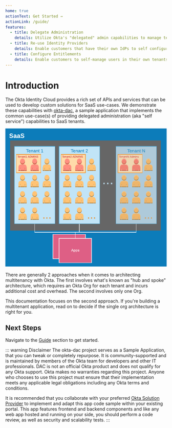 ```yaml
---
home: true
actionText: Get Started →
actionLink: /guide/
features:
  - title: Delegate Administration
    details: Utilize Okta's "delegated" admin capabilities to manage tenants in a multitenant SaaS application.
  - title: Re-use Identity Providers
    details: Enable customers that have their own IdPs to self configure their tenant for IdP authentication.
  - title: Configure Entitlements
    details: Enable customers to self-manage users in their own tenants.
---
```


# Introduction

The Okta Identity Cloud provides a rich set of APIs and services that can be used to develop custom solutions for SaaS use-cases. We demonstrate these capabilities with [okta-dac](https://github.com/oktadeveloper/okta-dac), a sample application that implements the common use-case(s) of providing delegated administration (aka "self service") capabilities to SaaS tenants.

![alt text](./images/saas.png)

There are generally 2 approaches when it comes to architecting multitenancy with Okta. The first involves what's known as "hub and spoke" architecture, which requires an Okta Org for each tenant and incurs additional cost and overhead. The second involves only one Org. 

This documentation focuses on the second approach. If you're building a multitenant application, read on to decide if the single org architecture is right for you.

## Next Steps
Navigate to the [Guide](/guide) section to get started.

::: warning Disclaimer
The okta-dac project serves as a Sample Application, that you can tweak or completely repurpose. It is community-supported and is maintained by members of the Okta team for developers and other IT professionals. DAC is not an official Okta product and does not qualify for any Okta support. Okta makes no warranties regarding this project. Anyone who chooses to use this project must ensure that their implementation meets any applicable legal obligations including any Okta terms and conditions.

It is recommended that you collaborate with your preferred [Okta Solution Provider](https://www.okta.com/partners/meet-our-partners/?field_partner_type_tid=8101&field_solutions_target_id=6061) to implement and adapt this app code sample within your existing portal. This app features frontend and backend components and like any web app hosted and running on your side, you should perform a code review, as well as security and scalability tests.
:::

<Footer/>